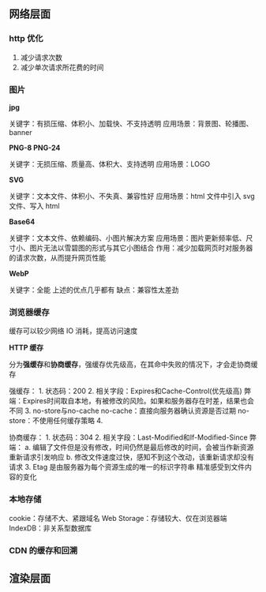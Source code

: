## 网络层面

### http 优化

1.  减少请求次数
2.  减少单次请求所花费的时间

### 图片

**jpg**

关键字：有损压缩、体积小、加载快、不支持透明
应用场景：背景图、轮播图、banner

**PNG-8 PNG-24**

关键字：无损压缩、质量高、体积大、支持透明
应用场景：LOGO

**SVG**

关键字：文本文件、体积小、不失真、兼容性好
应用场景：html 文件中引入 svg 文件、写入 html

**Base64**

关键字：文本文件、依赖编码、小图片解决方案
应用场景：图片更新频率低、尺寸小、图片无法以雪碧图的形式与其它小图结合
作用：减少加载网页时对服务器的请求次数，从而提升网页性能

**WebP**

关键字：全能 上述的优点几乎都有
缺点：兼容性太差劲

### 浏览器缓存

缓存可以较少网络 IO 消耗，提高访问速度

**HTTP 缓存**

分为**强缓存**和**协商缓存**，强缓存优先级高，在其命中失败的情况下，才会走协商缓存

强缓存：
    1.  状态码：200
    2.  相关字段：Expires和Cache-Control(优先级高)
        弊端：Expires时间取自本地，有被修改的风险。如果和服务器存在时差，结果也会不同
    3.  no-store与no-cache
        no-cache：直接向服务器确认资源是否过期
        no-store：不使用任何缓存策略
    4.  

协商缓存：
    1.  状态码：304
    2.  相关字段：Last-Modified和If-Modified-Since
        弊端：
            a.  编辑了文件但是没有修改，时间仍然是最后修改的时间，会被当作新资源重新请求引发响应
            b.  修改文件速度过快，感知不到这个改动，该重新请求却没有请求
    3.  Etag 是由服务器为每个资源生成的唯一的标识字符串
        精准感受到文件内容的变化



### 本地存储

cookie：存储不大、紧跟域名
Web Storage：存储较大、仅在浏览器端
IndexDB：非关系型数据库

### CDN 的缓存和回溯

## 渲染层面
